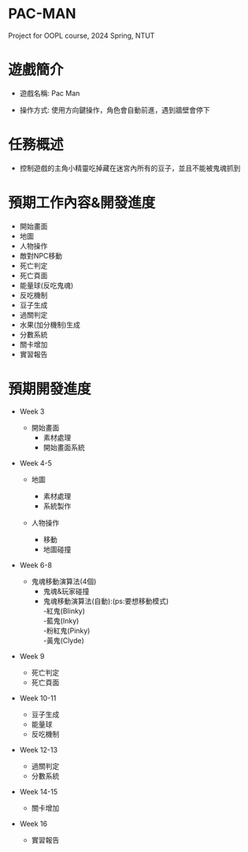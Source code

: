 # PAC-MAN
Project for OOPL course, 2024 Spring, NTUT

# 遊戲簡介

- 遊戲名稱: Pac Man

- 操作方式: 使用方向鍵操作，角色會自動前進，遇到牆壁會停下

# 任務概述

- 控制遊戲的主角小精靈吃掉藏在迷宮內所有的豆子，並且不能被鬼魂抓到 


# 預期工作內容&開發進度
- 開始畫面
- 地圖
- 人物操作
- 敵對NPC移動
- 死亡判定
- 死亡頁面
- 能量球(反吃鬼魂)
- 反吃機制
- 豆子生成
- 過關判定
- 水果(加分機制)生成
- 分數系統
- 關卡增加
- 實習報告

# 預期開發進度

- Week 3
  - 開始畫面
    - 素材處理
    - 開始畫面系統

- Week 4-5
  - 地圖
    - 素材處理
    - 系統製作

  - 人物操作
    - 移動
    - 地圖碰撞

- Week 6-8
  - 鬼魂移動演算法(4個)
    - 鬼魂&玩家碰撞
    - 鬼魂移動演算法(自動):(ps:要想移動模式)  
      -紅鬼(Blinky)   
      -藍鬼(Inky)  
      -粉紅鬼(Pinky)   
      -黃鬼(Clyde)
  
- Week 9
  - 死亡判定
  - 死亡頁面
  
- Week 10-11
  - 豆子生成
  - 能量球
  - 反吃機制

- Week 12-13
  - 過關判定
  - 分數系統

- Week 14-15
  - 關卡增加

- Week 16
  - 實習報告
